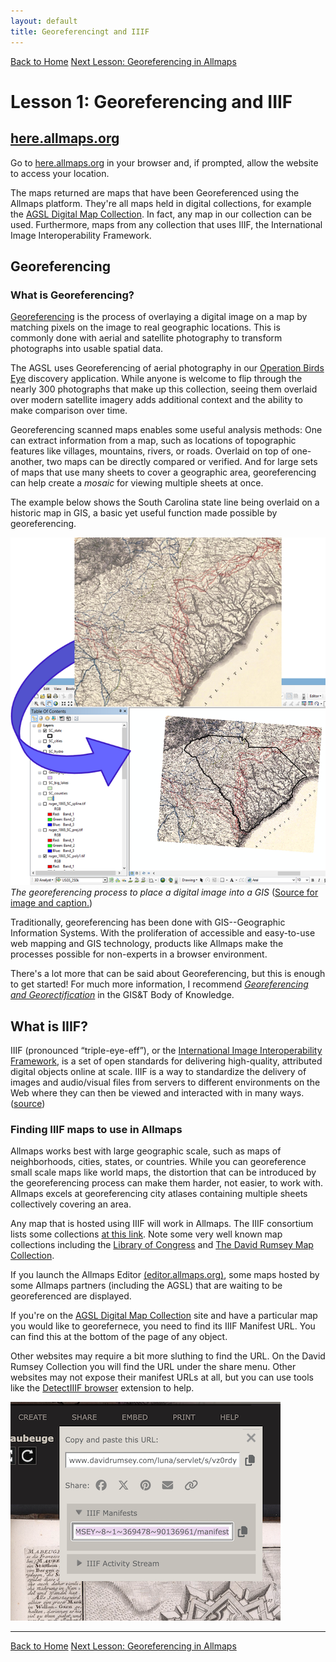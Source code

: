 ```yaml
---
layout: default
title: Georeferencingt and IIIF
---
```


<link rel="stylesheet" href="assets/css/custom.css">

<div class="button-group">
    <a href="index.html" class="button">Back to Home</a>
    <a href="Allmaps.html" class="button">Next Lesson: Georeferencing in Allmaps</a>
</div>

# Lesson 1: Georeferencing and IIIF

## [here.allmaps.org](https://here.allmaps.org)

Go to [here.allmaps.org](https://here.allmaps.org) in your browser and, if prompted, allow the website to access your location.

The maps returned are maps that have been Georeferenced using the Allmaps platform. They're all maps held in digital collections, for example
the [AGSL Digital Map Collection](https://uwm.edu/lib-collections/agsl-digital-map-collection/).
In fact, any map in our collection can be used.
Furthermore, maps from any collection that uses IIIF, the International Image Interoperability Framework.


## Georeferencing

### What is Georeferencing?

[Georeferencing](https://en.wikipedia.org/wiki/Georeferencing) is the process of overlaying a digital image on a map by matching pixels on the image to real geographic locations. This is commonly done with aerial and satellite photography to transform photographs into usable spatial data.

The AGSL uses Georeferencing of aerial photography in our 
[Operation Birds Eye](https://uwm.maps.arcgis.com/apps/webappviewer/index.html?id=4e066bb8e5664d189ac3e77c26d21712)
discovery application. 
While anyone is welcome to flip through the nearly 300 photographs that make up this collection,
seeing them overlaid over modern satellite imagery adds additional context and the ability to make comparison over time.

Georeferencing scanned maps enables some useful analysis methods:
One can extract information from a map, such as locations of topographic features like villages, mountains, rivers, or roads.
Overlaid on top of one-another, two maps can be directly compared or verified.
And for large sets of maps that use many sheets to cover a geographic area, georeferencing can help create a *mosaic* for viewing
multiple sheets at once.

The example below shows the South Carolina state line being overlaid on a historic map in GIS, a basic yet useful function made possible by georeferencing.

![image](images/georef_bok.png)
*The georeferencing process to place a digital image into a GIS* ([Source for image and caption.](https://gistbok-ltb.ucgis.org/page/27/concept/8131))

Traditionally, georeferencing has been done with GIS--Geographic Information Systems.
With the proliferation of accessible and easy-to-use web mapping and GIS technology, 
products like Allmaps make the processes possible for non-experts in a browser environment.

There's a lot more that can be said about Georeferencing, but this is enough to get started!
For much more information, I recommend [*Georeferencing and Georectification*](https://gistbok-topics.ucgis.org/DC-01-030) in the GIS&T Body of Knowledge.

## What is IIIF?

IIIF (pronounced “triple-eye-eff”), or the [International Image Interoperability Framework](https://iiif.io/), 
is a set of open standards for delivering high-quality, attributed digital objects online at scale. 
IIIF is a way to standardize the delivery of images and audio/visual files from servers to different 
environments on the Web where they can then be viewed and interacted with in many ways.
([source](https://iiif.io/get-started/how-iiif-works/)) 


### Finding IIIF maps to use in Allmaps

Allmaps works best with large geographic scale, such as maps of neighborhoods, cities, states, or countries. While you can georeference small scale maps like world maps, the distortion that can be introduced by the georeferencing process can make them harder, not easier, to work with.
Allmaps excels at georeferencing city atlases containing multiple sheets collectively covering an area. 

Any map that is hosted using IIIF will work in Allmaps.
The IIIF consortium lists some collections [at this link](https://iiif.io/guides/finding_resources/). Note some very well known map collections including the [Library of Congress](https://www.loc.gov/maps) and [The David Rumsey Map Collection](https://www.davidrumsey.com/luna/servlet/view/all).

If you launch the Allmaps Editor [(editor.allmaps.org)](https://editor.allmaps.org), some maps hosted by some Allmaps partners (including the AGSL) that are waiting to be georeferenced are displayed.

If you're on the [AGSL Digital Map Collection](https://uwm.edu/lib-collections/agsl-digital-map-collection/) site and have a particular map you would like to georefernece, you need to find its IIIF Manifest URL. 
You can find this at the bottom of the page of any object. 

Other websites may require a bit more sluthing to find the URL. On the David Rumsey Collection you will find the URL under the share menu. Other websites may not expose their manifest URLs at all, but you can use tools like the [DetectIIIF browser](https://seige.digital/en/detektiiif/) extension to help.

![Screenshot of the menu option to find IIIF Manifessts in the David Rumsey Map Collection Luna Viewer](images/rumsey.png)

* * *

<div class="button-group">
    <a href="index.html" class="button">Back to Home</a>
    <a href="Allmaps.html" class="button">Next Lesson: Georeferencing in Allmaps</a>
</div>
